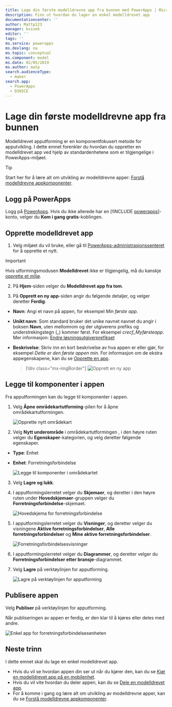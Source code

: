 ```yaml
---
title: Lage din første modelldrevne app fra bunnen med PowerApps | Microsoft Docs
description: Finn ut hvordan du lager en enkel modelldrevet app
documentationcenter: ''
author: Mattp123
manager: kvivek
editor: ''
tags: ''
ms.service: powerapps
ms.devlang: na
ms.topic: conceptual
ms.component: model
ms.date: 02/05/2019
ms.author: matp
search.audienceType:
  - maker
search.app:
  - PowerApps
  - D365CE
---
```


# <a name="build-your-first-model-driven-app-from-scratch"></a>Lage din første modelldrevne app fra bunnen
Modelldrevet apputforming er en komponentfokusert metode for apputvikling. I dette emnet forenkler du hvordan du oppretter en modelldrevet app ved hjelp av standardenhetene som er tilgjengelige i PowerApps-miljøet.

> [!TIP]
> Start her for å lære alt om utvikling av modelldrevne apper: [Forstå modelldrevne appkomponenter](model-driven-app-components.md). 

## <a name="sign-in-to-powerapps"></a>Logg på PowerApps
Logg på [PowerApps](https://web.powerapps.com/). Hvis du ikke allerede har en [!INCLUDE [powerapps](../../includes/powerapps.md)]-konto, velger du **Kom i gang gratis**-koblingen. 

## <a name="create-your-model-driven-app"></a>Opprette modelldrevet app

1.  Velg miljøet du vil bruke, eller gå til [PowerApps-administrasjonssenteret](https://admin.powerapps.com/) for å opprette et nytt.

  > [!IMPORTANT]
  > Hvis utformingsmodusen **Modelldrevet** ikke er tilgjengelig, må du kanskje [opprette et miljø](https://docs.microsoft.com/powerapps/administrator/create-environment).   

2. På **Hjem**-siden velger du **Modelldrevet app fra tom**.
<!-- ![Start-from-blank_model](media/build-first-model-driven-app/start-from-blank-model-driven.png) -->

3.  På **Opprett en ny app**-siden angir du følgende detaljer, og velger deretter **Ferdig**: 
  - **Navn**: Angi et navn på appen, for eksempel *Min første app*. 
  - **Unikt navn**: Som standard bruker det unike navnet navnet du angir i boksen **Navn**, uten mellomrom og der utgiverens prefiks og understrekingstegn (_) kommer først. For eksempel *crecf_Myførsteapp*. Mer informasjon: [Endre løsningsutgiverprefikset](../common-data-service/change-solution-publisher-prefix.md)
  - **Beskrivelse**: Skriv inn en kort beskrivelse av hva appen er eller gjør, for eksempel *Dette er den første appen min*.
For informasjon om de ekstra appegenskapene, kan du se [Opprette en app](create-edit-app.md#create-an-app).

    > [!div class="mx-imgBorder"] 
    > ![](media/create-new-app.png "Opprett en ny app") 


## <a name="add-components-to-your-app"></a>Legge til komponenter i appen
Fra apputformingen kan du legge til komponenter i appen.
1.  Velg **Åpne områdekartutforming**-pilen for å åpne områdekartutformingen. 

    ![Opprette nytt områdekart](media/build-first-model-driven-app/new-sitemap.png)

2.  Velg **Nytt underområde** i områdekartutformingen , i den høyre ruten velger du **Egenskaper**-kategorien, og velg deretter følgende egenskaper.
  - **Type**: Enhet
  - **Enhet**: Forretningsforbindelse

    ![Legge til komponenter i områdekartet](media/build-first-model-driven-app/sitemap.png)

3.  Velg **Lagre og lukk**.
4.  I apputformingslerretet velger du **Skjemaer**, og deretter i den høyre ruten under **Hovedskjemaer**-gruppen velger du **Forretningsforbindelse**-skjemaet.

    ![Hovedskjema for forretningsforbindelse](media/build-first-model-driven-app/main-form.png)

5.  I apputformingslerretet velger du **Visninger**, og deretter velger du visningene **Aktive forretningsforbindelser**, **Alle forretningsforbindelser** og **Mine aktive forretningsforbindelser**.

    ![Forretningsforbindelsesvisninger](media/build-first-model-driven-app/views.png)

6. I apputformingslerretet velger du **Diagrammer**, og deretter velger du **Forretningsforbindelser etter bransje**-diagrammet.
7. Velg **Lagre** på verktøylinjen for apputforming.

    ![Lagre på verktøylinjen for apputforming](media/build-first-model-driven-app/app-designer-toolbar.png)
 
<!-- ##  Validate your app
This step checks for component dependencies that are required for the app to work, but haven't yet been added to the app. 

1. On the app designer canvas, select the component that indicates a dependency, such as the **Forms** component. Then, on the right-pane select the **Required** tab, expand **Entity Dependencies** and then select all required dependencies. 

    ![Add dependencies](media/build-first-model-driven-app/resolve-dependencies.png)

2. Select **Add Dependencies**.
3. On the app designer toolbar, select **Save**.  -->

## <a name="publish-your-app"></a>Publisere appen
Velg **Publiser** på verktøylinjen for apputforming.

Når publiseringen av appen er ferdig, er den klar til å kjøres eller deles med andre.

![Enkel app for forretningsforbindelsesenheten](media/build-first-model-driven-app/accounts-quickstart-app.png)

## <a name="next-steps"></a>Neste trinn
I dette emnet skal du lage en enkel modelldrevet app. 
- Hvis du vil se hvordan appen din ser ut når du kjører den, kan du se [Kjør en modelldrevet app på en mobilenhet](../../user/run-app-client-model-driven.md).
- Hvis du vil vite hvordan du deler appen, kan du se [Dele en modelldrevet app](share-model-driven-app.md).
- For å komme i gang og lære alt om utvikling av modelldrevne apper, kan du se [Forstå modelldrevne appkomponenter](model-driven-app-components.md).

